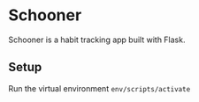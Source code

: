# Schooner

Schooner is a habit tracking app built with Flask.

## Setup
Run the virtual environment
```env/scripts/activate```

